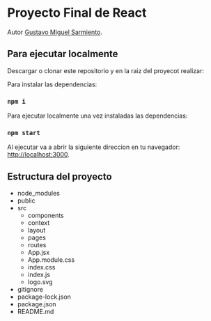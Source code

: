 # Proyecto Final de React

Autor [Gustavo Miguel Sarmiento](https://github.com/gmsm93/PreEntrega2SarmientoM).

## Para ejecutar localmente

Descargar o clonar este repositorio y en la raiz del proyecot realizar:

Para instalar las dependencias:
### `npm i`

Para ejecutar localmente una vez instaladas las dependencias:

### `npm start`

Al ejecutar va a abrir la siguiente direccion en tu navegador: [http://localhost:3000](http://localhost:3000).


## Estructura del proyecto
- node_modules
- public
- src
  - components
  - context
  - layout
  - pages
  - routes
  - App.jsx
  - App.module.css
  - index.css
  - index.js
  - logo.svg
- gitignore
- package-lock.json
- package.json
- README.md